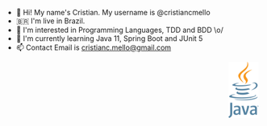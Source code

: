 - 👋 Hi! My name's Cristian. My username is @cristiancmello
- :brazil: I'm live in Brazil.
- 👀 I'm interested in Programming Languages, TDD and BDD \o/
- 🌱 I'm currently learning Java 11, Spring Boot and JUnit 5
- 📫 Contact Email is cristianc.mello@gmail.com

<div float="left" align="right">
    <img alt="java-icon" width="12%" src="./assets/img/java-logo.png">
</div>
